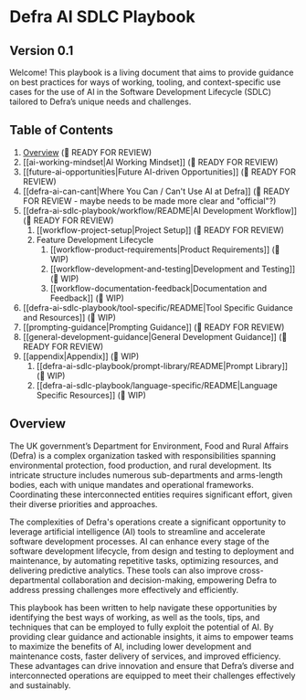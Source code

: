 # Defra AI SDLC Playbook
## Version 0.1

Welcome! This playbook is a living document that aims to provide guidance on best practices for ways of working, tooling, and context-specific use cases for the use of AI in the Software Development Lifecycle (SDLC) tailored to Defra’s unique needs and challenges.

## Table of Contents
1. [Overview](#overview) (👀 READY FOR REVIEW)
2. [[ai-working-mindset|AI Working Mindset]] (👀 READY FOR REVIEW)
3. [[future-ai-opportunities|Future AI-driven Opportunities]] (👀 READY FOR REVIEW)
4. [[defra-ai-can-cant|Where You Can / Can't Use AI at Defra]] (👀 READY FOR REVIEW - maybe needs to be made more clear and "official"?)
6. [[defra-ai-sdlc-playbook/workflow/README|AI Development Workflow]] (👀 READY FOR REVIEW)
	1. [[workflow-project-setup|Project Setup]] (👀 READY FOR REVIEW)
	2. Feature Development Lifecycle
		1. [[workflow-product-requirements|Product Requirements]] (🚧 WIP)
		2. [[workflow-development-and-testing|Development and Testing]] (🚧 WIP)
		3. [[workflow-documentation-feedback|Documentation and Feedback]] (🚧 WIP)
8. [[defra-ai-sdlc-playbook/tool-specific/README|Tool Specific Guidance and Resources]] (🚧 WIP)
9. [[prompting-guidance|Prompting Guidance]] (👀 READY FOR REVIEW)
10. [[general-development-guidance|General Development Guidance]] (👀 READY FOR REVIEW)
11. [[appendix|Appendix]] (🚧 WIP)
	1. [[defra-ai-sdlc-playbook/prompt-library/README|Prompt Library]] (🚧 WIP)
	2. [[defra-ai-sdlc-playbook/language-specific/README|Language Specific Resources]] (🚧 WIP)

## Overview

The UK government’s Department for Environment, Food and Rural Affairs (Defra) is a complex organization tasked with responsibilities spanning environmental protection, food production, and rural development. Its intricate structure includes numerous sub-departments and arms-length bodies, each with unique mandates and operational frameworks. Coordinating these interconnected entities requires significant effort, given their diverse priorities and approaches.

The complexities of Defra's operations create a significant opportunity to leverage artificial intelligence (AI) tools to streamline and accelerate software development processes. AI can enhance every stage of the software development lifecycle, from design and testing to deployment and maintenance, by automating repetitive tasks, optimizing resources, and delivering predictive analytics. These tools can also improve cross-departmental collaboration and decision-making, empowering Defra to address pressing challenges more effectively and efficiently.

This playbook has been written to help navigate these opportunities by identifying the best ways of working, as well as the tools, tips, and techniques that can be employed to fully exploit the potential of AI. By providing clear guidance and actionable insights, it aims to empower teams to maximize the benefits of AI, including lower development and maintenance costs, faster delivery of services, and improved efficiency. These advantages can drive innovation and ensure that Defra’s diverse and interconnected operations are equipped to meet their challenges effectively and sustainably.

